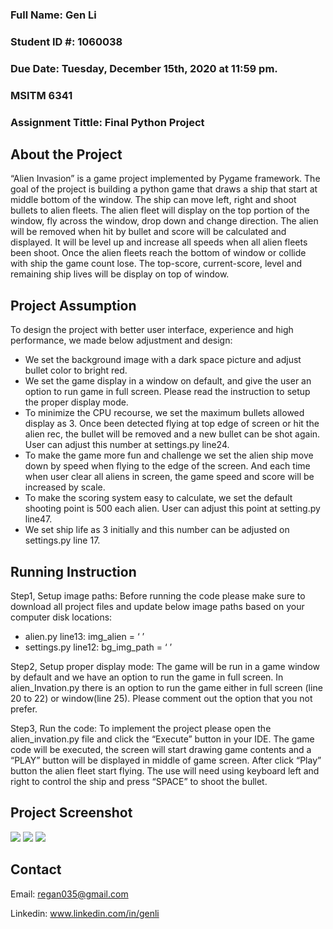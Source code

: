 <h3>Full Name: Gen Li</h3>
<h3>Student ID #: 1060038<br />
<h3>Due Date: Tuesday, December 15th, 2020 at 11:59 pm.</h3>
<h3>MSITM 6341</h3>
<h3>Assignment Tittle: Final Python Project </h3>

## About the Project
 “Alien Invasion” is a game project implemented by Pygame framework. The goal of the project is building a python game that draws a ship that start at middle bottom of the window. The ship can move left, right and shoot bullets to alien fleets. The alien fleet will display on the top portion of the window, fly across the window, drop down and change direction. The alien will be removed when hit by bullet and score will be calculated and displayed. It will be level up and increase all speeds when all alien fleets been shoot. Once the alien fleets reach the bottom of window or collide with ship the game count lose. The top-score, current-score, level and remaining ship lives will be display on top of window. 

 ## Project Assumption
 To design the project with better user interface, experience and high performance, we made below adjustment and design:
* We set the background image with a dark space picture and adjust bullet color to bright red. 
* We set the game display in a window on default, and give the user an option to run game in full screen. Please read the instruction to setup the proper display mode.
* To minimize the CPU recourse, we set the maximum bullets allowed display as 3. Once been detected flying at top edge of screen or hit the alien rec, the bullet will be removed and a new bullet can be shot again.  User can adjust this number at settings.py line24.   
* To make the game more fun and challenge we set the alien ship move down by speed when flying to the edge of the screen. And each time when user clear all aliens in screen, the game speed and score will be increased by scale.
* To make the scoring system easy to calculate, we set the default shooting point is 500 each alien. User can adjust this point at setting.py line47.
* We set ship life as 3 initially and this number can be adjusted on settings.py line 17.  

## Running Instruction
Step1, Setup image paths: Before running the code please make sure to download all project files and update below image paths based on your computer disk locations: 
* alien.py line13: img_alien = ‘ ’
* settings.py line12: bg_img_path = ‘ ’

Step2, Setup proper display mode: The game will be run in a game window by default and we have an option to run the game in full screen. In alien_Invation.py there is an option to run the game either in full screen (line 20 to 22) or window(line 25). Please comment out the option that you not prefer. 

Step3, Run the code: To implement the project please open the alien_invation.py file and click the “Execute” button in your IDE. The game code will be executed, the screen will start drawing game contents and a “PLAY” button will be displayed in middle of game screen. After click “Play” button the alien fleet start flying. The use will need using keyboard left and right to control the ship and press “SPACE” to shoot the bullet.   

## Project Screenshot
![](images/01.gif)
![](images/02.gif)
![](images/03.gif)

## Contact
Email: regan035@gmail.com

Linkedin: www.linkedin.com/in/genli